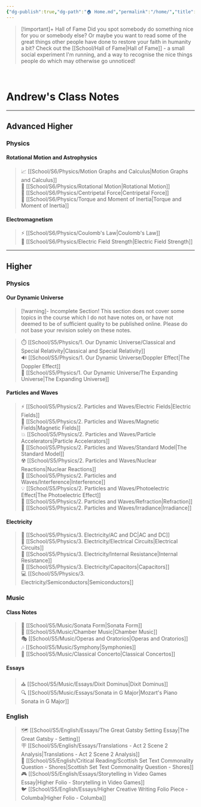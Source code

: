 ```yaml
---
{"dg-publish":true,"dg-path":"🏠 Home.md","permalink":"/home/","title":"Andrew's Class Notes","tags":["gardenEntry"]}
---
```


> [!important]+ Hall of Fame
> Did you spot somebody do something nice for you or somebody else? Or maybe you want to read some of the great things other people have done to restore your faith in humanity a bit? Check out the [[School/Hall of Fame\|Hall of Fame]] - a small social experiment I'm running, and a way to recognise the nice things people do which may otherwise go unnoticed!

<br>

# Andrew's Class Notes

---

## Advanced Higher

### Physics
#### Rotational Motion and Astrophysics

> 📈 [[School/S6/Physics/Motion Graphs and Calculus\|Motion Graphs and Calculus]]  
> 🔁 [[School/S6/Physics/Rotational Motion\|Rotational Motion]]  
> 🛞 [[School/S6/Physics/Centripetal Force\|Centripetal Force]]  
> 🔧 [[School/S6/Physics/Torque and Moment of Inertia\|Torque and Moment of Inertia]]

#### Electromagnetism

> ⚡ [[School/S6/Physics/Coulomb's Law\|Coulomb's Law]]  
> 🦾 [[School/S6/Physics/Electric Field Strength\|Electric Field Strength]]


---

## Higher

### Physics
#### Our Dynamic Universe

> [!warning]- Incomplete Section!
> This section does not cover some topics in the course which I do not have notes on, or have not deemed to be of sufficient quality to be published online. Please do not base your revision solely on these notes.

> ⏱️ [[School/S5/Physics/1. Our Dynamic Universe/Classical and Special Relativity\|Classical and Special Relativity]]  
> 🔊 [[School/S5/Physics/1. Our Dynamic Universe/Doppler Effect\|The Doppler Effect]]  
> 🌌 [[School/S5/Physics/1. Our Dynamic Universe/The Expanding Universe\|The Expanding Universe]]

#### Particles and Waves
> ⚡ [[School/S5/Physics/2. Particles and Waves/Electric Fields\|Electric Fields]]  
> 🧲 [[School/S5/Physics/2. Particles and Waves/Magnetic Fields\|Magnetic Fields]]  
> 💥 [[School/S5/Physics/2. Particles and Waves/Particle Accelerators\|Particle Accelerators]]  
> 🔬 [[School/S5/Physics/2. Particles and Waves/Standard Model\|The Standard Model]]  
> ☢️ [[School/S5/Physics/2. Particles and Waves/Nuclear Reactions\|Nuclear Reactions]]  
> 🌊 [[School/S5/Physics/2. Particles and Waves/Interference\|Interference]]  
> 💡 [[School/S5/Physics/2. Particles and Waves/Photoelectric Effect\|The Photoelectric Effect]]  
> 🌈 [[School/S5/Physics/2. Particles and Waves/Refraction\|Refraction]]  
> 🔆 [[School/S5/Physics/2. Particles and Waves/Irradiance\|Irradiance]]

#### Electricity
> 🤘 [[School/S5/Physics/3. Electricity/AC and DC\|AC and DC]]  
> 🔁 [[School/S5/Physics/3. Electricity/Electrical Circuits\|Electrical Circuits]]  
> 🛑 [[School/S5/Physics/3. Electricity/Internal Resistance\|Internal Resistance]]  
> 🔋 [[School/S5/Physics/3. Electricity/Capacitors\|Capacitors]]  
> 💻 [[School/S5/Physics/3. Electricity/Semiconductors\|Semiconductors]]

### Music

#### Class Notes
> 🎼 [[School/S5/Music/Sonata Form\|Sonata Form]]  
> 🎵 [[School/S5/Music/Chamber Music\|Chamber Music]]  
> 🎭 [[School/S5/Music/Operas and Oratorios\|Operas and Oratorios]]  
> 🎶 [[School/S5/Music/Symphony\|Symphonies]]  
> 🎹 [[School/S5/Music/Classical Concerto\|Classical Concertos]]

#### Essays
> ⛪ [[School/S5/Music/Essays/Dixit Dominus\|Dixit Dominus]]  
> 🔍 [[School/S5/Music/Essays/Sonata in G Major\|Mozart's Piano Sonata in G Major]]

### English

> 🗺 [[School/S5/English/Essays/The Great Gatsby Setting Essay\|The Great Gatsby - Setting]]  
> 🪧 [[School/S5/English/Essays/Translations - Act 2 Scene 2 Analysis\|Translations - Act 2 Scene 2 Analysis]]  
> 📜 [[School/S5/English/Critical Reading/Scottish Set Text Commonality Question - Shores\|Scottish Set Text Commonality Question - Shores]]  
> 🎮 [[School/S5/English/Essays/Storytelling in Video Games Essay\|Higher Folio - Storytelling in Video Games]]  
> 🐦 [[School/S5/English/Essays/Higher Creative Writing Folio Piece - Columba\|Higher Folio - Columba]]

